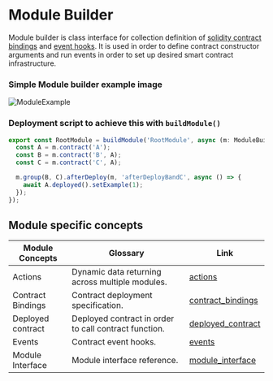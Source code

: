 # Module Builder

Module builder is class interface for collection definition of [solidity contract bindings](./contract_binding.md)
and [event hooks](./events.md). It is used in order to define contract constructor arguments and run events in order to
set up desired smart contract infrastructure.

### Simple Module builder example image

![ModuleExample](../../images/module_example.png)

### Deployment script to achieve this with `buildModule()`

```typescript
export const RootModule = buildModule('RootModule', async (m: ModuleBuilder) => {
  const A = m.contract('A');
  const B = m.contract('B', A);
  const C = m.contract('C', A);

  m.group(B, C).afterDeploy(m, 'afterDeployBandC', async () => {
    await A.deployed().setExample(1);
  });
});
```

## Module specific concepts

| Module Concepts   | Glossary                                        | Link                                     |
| ----------------- | ----------------------------------------------- | ---------------------------------------- |
| Actions           | Dynamic data returning across multiple modules. | [actions](./actions.md)
| Contract Bindings | Contract deployment specification.              | [contract_bindings](./contract_binding.md)
| Deployed contract | Deployed contract in order to call contract function.    | [deployed_contract](./contract_instance.md)
| Events            | Contract event hooks.                           | [events](./events.md)
| Module Interface  | Module interface reference.                     | [module_interface](./module_interface.md)
